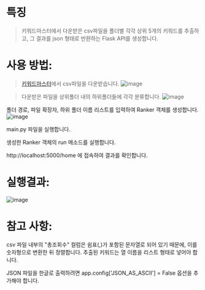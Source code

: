 # 특징
> 키워드마스터에서 다운받은 csv파일을 폴더별 각각 상위 5개의 키워드를 추출하고, 그 결과를 json 형태로 반환하는 Flask API를 생성합니다.




# 사용 방법:

> [키워드마스터](https://whereispost.com/keyword/)에서 csv파일을 다운받습니다.
![image](https://user-images.githubusercontent.com/108644811/226158616-840e2938-f77f-4418-a26c-f08e955bcb1e.png)

> 다운받은 파일을 상위폴더 내의 하위폴더들에 각각 분류합니다.
![image](https://user-images.githubusercontent.com/108644811/226158396-5213276e-0b0e-410b-8266-dd6e8a571a0a.png)

폴더 경로, 파일 확장자, 하위 폴더 이름 리스트를 입력하여 Ranker 객체를 생성합니다.
![image](https://user-images.githubusercontent.com/108644811/226158627-6ac3a8ce-9b20-4593-8c74-d1d641cbdedc.png)

main.py 파일을 실행합니다.

생성한 Ranker 객체의 run 메소드를 실행합니다.

http://localhost:5000/home 에 접속하여 결과를 확인합니다.


# 실행결과:
![image](https://user-images.githubusercontent.com/108644811/226158452-c11c9daa-cfdb-41a8-a4d4-6a9b484f1c53.png)


# 참고 사항:

csv 파일 내부의 "총조회수" 컬럼은 쉼표(,)가 포함된 문자열로 되어 있기 때문에, 이를 숫자형으로 변환한 뒤 정렬합니다.
추출된 키워드는 열 이름을 리스트 형태로 넣어야 합니다.

JSON 파일을 한글로 출력하려면 app.config['JSON_AS_ASCII'] = False 옵션을 추가해야 합니다.
